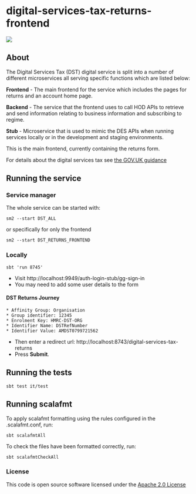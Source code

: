 
# digital-services-tax-returns-frontend
![](https://img.shields.io/github/v/release/hmrc/digital-services-tax-returns-frontend)

## About
The Digital Services Tax (DST) digital service is split into a number of different microservices all serving specific functions which are listed below:

**Frontend** - The main frontend for the service which includes the pages for returns and an account home page.

**Backend** - The service that the frontend uses to call HOD APIs to retrieve and send information relating to business information and subscribing to regime.

**Stub** - Microservice that is used to mimic the DES APIs when running services locally or in the development and staging environments.

This is the main frontend, currently containing the returns form.

For details about the digital services tax see [the GOV.UK guidance](https://www.gov.uk/government/consultations/digital-services-tax-draft-guidance)

## Running the service
### Service manager
The whole service can be started with:

`sm2 --start DST_ALL`

or specifically for only the frontend

`sm2 --start DST_RETURNS_FRONTEND`

### Locally

`sbt 'run 8745'`

* Visit http://localhost:9949/auth-login-stub/gg-sign-in
* You may need to add some user details to the form
#### DST Returns Journey
    * Affinity Group: Organisation
    * Group identifier: 12345
    * Enrolment Key: HMRC-DST-ORG
    * Identifier Name: DSTRefNumber
    * Identifier Value: AMDST0799721562
* Then enter a redirect url: http://localhost:8743/digital-services-tax-returns
* Press **Submit**.

## Running the tests

    sbt test it/test

## Running scalafmt

To apply scalafmt formatting using the rules configured in the .scalafmt.conf, run:

`sbt scalafmtAll`

To check the files have been formatted correctly, run:

`sbt scalafmtCheckAll`

### License

This code is open source software licensed under the [Apache 2.0 License]("http://www.apache.org/licenses/LICENSE-2.0.html")
 
